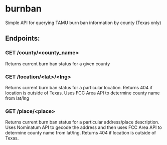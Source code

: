 # burnban
Simple API for querying TAMU burn ban information by county (Texas only)

## Endpoints:

### GET /county/\<county_name\>
Returns current burn ban status for a given county

### GET /location/\<lat\>/\<lng\>
Returns current burn ban status for a particular location. Returns 404 if location is outside of Texas. Uses FCC Area API to determine county name from lat/lng

### GET /place/\<place\>

Returns current burn ban status for a particular address/place description. Uses Nominatum API to gecode the address and then uses FCC Area API to determine county name from lat/lng. Returns 404 if location is outside of Texas.

